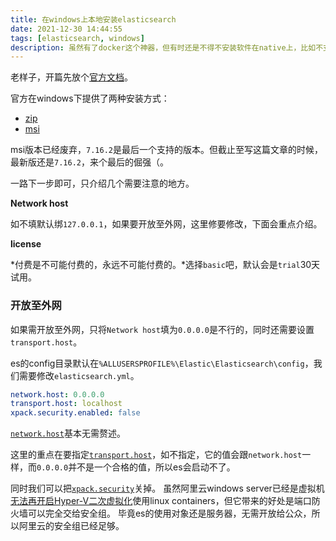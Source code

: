 ```yaml
---
title: 在windows上本地安装elasticsearch
date: 2021-12-30 14:44:55
tags: [elasticsearch, windows]
description: 虽然有了docker这个神器，但有时还是不得不安装软件在native上，比如不支持linux containers的阿里云windows server
---
```

老样子，开篇先放个[官方文档](https://www.elastic.co/guide/en/elasticsearch/reference/current/install-elasticsearch.html)。

官方在windows下提供了两种安装方式：
- [zip](https://www.elastic.co/guide/en/elasticsearch/reference/current/zip-windows.html)
- [msi](https://www.elastic.co/guide/en/elasticsearch/reference/current/windows.html)

msi版本已经废弃，`7.16.2`是最后一个支持的版本。但截止至写这篇文章的时候，最新版还是`7.16.2`，来个最后的倔强（。

一路下一步即可，只介绍几个需要注意的地方。

**Network host**

如不填默认绑`127.0.0.1`，如果要开放至外网，这里修要修改，下面会重点介绍。

**license**

*付费是不可能付费的，永远不可能付费的。*选择`basic`吧，默认会是`trial`30天试用。

### 开放至外网

如果需开放至外网，只将`Network host`填为`0.0.0.0`是不行的，同时还需要设置`transport.host`。

es的config目录默认在`%ALLUSERSPROFILE%\Elastic\Elasticsearch\config`，我们需要修改`elasticsearch.yml`。

```yml
network.host: 0.0.0.0
transport.host: localhost
xpack.security.enabled: false
```

[`network.host`](https://www.elastic.co/guide/en/elasticsearch/reference/current/modules-network.html#common-network-settings)基本无需赘述。

这里的重点在要指定[`transport.host`](https://www.elastic.co/guide/en/elasticsearch/reference/current/modules-network.html#transport-settings)，如不指定，它的值会跟`network.host`一样，而`0.0.0.0`并不是一个合格的值，所以es会启动不了。

同时我们可以把[`xpack.security`](https://www.elastic.co/guide/en/elasticsearch/reference/current/security-settings.html#general-security-settings)关掉。
虽然阿里云windows server已经是虚拟机[无法再开启Hyper-V二次虚拟化](https://help.aliyun.com/document_detail/25412.html#title-ers-q4j-1pk)使用linux containers，但它带来的好处是端口防火墙可以完全交给安全组。
毕竟es的使用对象还是服务器，无需开放给公众，所以阿里云的安全组已经足够。
